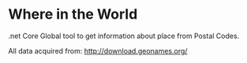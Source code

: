 # Where in the World
.net Core Global tool to get information about place from Postal Codes.

All data acquired from: http://download.geonames.org/
